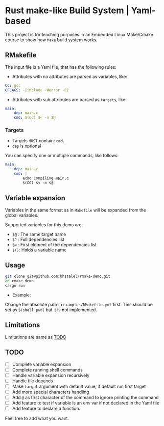 # Rust make-like Build System | Yaml-based

This project is for teaching purposes in an Embedded Linux Make/Cmake course to show how `Make` build system works.

## RMakefile

The input file is a Yaml file, that has the following rules:

* Attributes with no attributes are parsed as variables, like:

```yaml
CC: gcc
CFLAGS: -Iinclude -Werror -O2
```

* Attributes with sub attributes are parsed as `targets`, like:

```yaml
main:
    dep: main.c
    cmd: $(CC) $< -o $@
```

### Targets

* Targets `MUST` contain: `cmd`.
* `dep` is optional

You can specify one or multiple commands, like follows:

```yaml
main:
    dep: main.c
    cmd: |
        echo Compiling main.c
        $(CC) $< -o $@
```

## Variable expansion

Variables in the same format as in `Makefile` will be expanded from the global variables.

Supported variables for this demo are:

- `$@` : The same target name
- `$^` : Full dependencies list
- `$<` : First element of the dependencies list
- `$()`: Holds a variable name

## Usage

```sh
git clone git@github.com:bhstalel/rmake-demo.git
cd rmake-demo
cargo run
```

* Example:

Change the absolute path in `examples/RMakefile.yml` first. This should be set as `$(shell pwd)` but it is not implemented.

## Limitations

Limitations are same as [TODO](#todo)

## TODO

- [ ] Complete variable expansion
- [ ] Complete running shell commands
- [ ] Handle variable expansion recursively
- [ ] Handle file depends
- [ ] Make `target` argument with default value, if default run first target
- [ ] Add more special characters handling
- [ ] Add `@` as first character of the command to ignore printing the command
- [ ] Add feature to test if variable is an env var if not declared in the Yaml file
- [ ] Add feature to declare a function.

Feel free to add what you want.